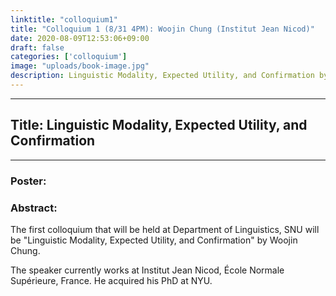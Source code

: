 ```yaml
---
linktitle: "colloquium1"
title: "Colloquium 1 (8/31 4PM): Woojin Chung (Institut Jean Nicod)"
date: 2020-08-09T12:53:06+09:00
draft: false
categories: ['colloquium']
image: "uploads/book-image.jpg"
description: Linguistic Modality, Expected Utility, and Confirmation by Woojin Chung
---
```

***
## Title: Linguistic Modality, Expected Utility, and Confirmation
***
### Poster:

### Abstract:

The first colloquium that will be held at Department of Linguistics, SNU will be "Linguistic Modality, Expected Utility, and Confirmation" by Woojin Chung.

The speaker currently works at Institut Jean Nicod, École Normale Supérieure, France. He acquired his PhD at NYU.